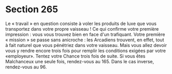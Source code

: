 # Section 265

Le « travail » en question consiste à voler les produits de luxe 
que vous transportez dans votre propre vaisseau ! Ce qui 
confirme votre première impression : vous vous trouvez bien en 
face d'un trafiquant. Votre première « mission » se passe sans 
anicroche : les Arcadiens trouvent, en effet, tout à fait naturel 
que vous pénétriez dans votre vaisseau. Mais vous allez devoir 
vous y rendre encore trois fois pour remplir les conditions 
exigées par votre «employeur». Tentez votre Chance trois fois de 
suite. Si vous êtes Malchanceux une seule fois, rendez-vous au 
165. Dans le cas inverse, rendez-vous au 96.